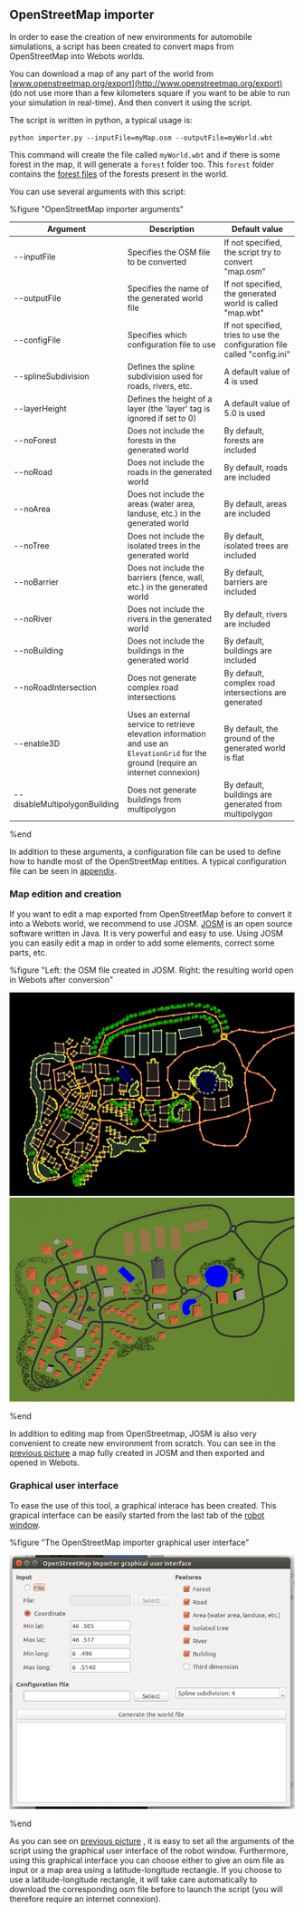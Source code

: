 ## OpenStreetMap importer

In order to ease the creation of new environments for automobile simulations, a
script has been created to convert maps from OpenStreetMap into Webots worlds.

You can download a map of any part of the world from
[www.openstreetmap.org/export](http://www.openstreetmap.org/export) (do not use
more than a few kilometers square if you want to be able to run your simulation
in real-time). And then convert it using the script.

The script is written in python, a typical usage is:

```
python importer.py --inputFile=myMap.osm --outputFile=myWorld.wbt
```

This command will create the file called `myWorld.wbt` and if there is some
forest in the map, it will generate a `forest` folder too. This `forest` folder
contains the [forest files](nature.md#forest) of the forests present in the
world.

You can use several arguments with this script:

%figure "OpenStreetMap importer arguments"

| Argument            | Description                                                                                                                          | Default value                                                             |
| ------------------- | ------------------------------------------------------------------------------------------------------------------------------------ | ------------------------------------------------------------------------- |
| --inputFile         | Specifies the OSM file to be converted                                                                                               | If not specified, the script try to convert "map.osm"                     |
| --outputFile        | Specifies the name of the generated world file                                                                                       | If not specified, the generated world is called "map.wbt"                 |
| --configFile        | Specifies which configuration file to use                                                                                            | If not specified, tries to use the configuration file called "config.ini" |
| --splineSubdivision | Defines the spline subdivision used for roads, rivers, etc.                                                                          | A default value of 4 is used                                              |
| --layerHeight       | Defines the height of a layer (the 'layer' tag is ignored if set to 0)                                                               | A default value of 5.0 is used                                            |
| --noForest          | Does not include the forests in the generated world                                                                                  | By default, forests are included                                          |
| --noRoad            | Does not include the roads in the generated world                                                                                    | By default, roads are included                                            |
| --noArea            | Does not include the areas (water area, landuse, etc.) in the generated world                                                        | By default, areas are included                                            |
| --noTree            | Does not include the isolated trees in the generated world                                                                           | By default, isolated trees are included                                   |
| --noBarrier         | Does not include the barriers (fence, wall, etc.) in the generated world                                                             | By default, barriers are included                                         |
| --noRiver           | Does not include the rivers in the generated world                                                                                   | By default, rivers are included                                           |
| --noBuilding        | Does not include the buildings in the generated world                                                                                | By default, buildings are included                                        |
| --noRoadIntersection| Does not generate complex road intersections                                                                                         | By default, complex road intersections are generated                      |
| --enable3D          | Uses an external service to retrieve elevation information and use an `ElevationGrid` for the ground (require an internet connexion) | By default, the ground of the generated world is flat                   |
| --disableMultipolygonBuilding | Does not generate buildings from multipolygon                                                                                | By default, buildings are generated from multipolygon                   |

%end

In addition to these arguments, a configuration file can be used to define how
to handle most of the OpenStreetMap entities. A typical configuration file can
be seen in [appendix](a-typical-openstreetmap-importer-configuration-file.md).

### Map edition and creation

If you want to edit a map exported from OpenStreetMap before to convert it into
a Webots world, we recommend to use JOSM. [JOSM](https://josm.openstreetmap.de)
is an open source software written in Java. It is very powerful and easy to use.
Using JOSM you can easily edit a map in order to add some elements, correct some
parts, etc.

%figure "Left: the OSM file created in JOSM. Right: the resulting world open in Webots after conversion"

![osm_input.png](images/osm_input.png)
![osm_output.png](images/osm_output.png)

%end

In addition to editing map from OpenStreetmap, JOSM is also very convenient to
create new environment from scratch. You can see in the [previous
picture](#left-the-osm-file-created-in-josm-right-the-resulting-world-open-in-webots-after-conversion)
a map fully created in JOSM and then exported and opened in Webots.

### Graphical user interface

To ease the use of this tool, a graphical interace has been created. This
grapical interface can be easily started from the last tab of the [robot
window](robot-window.md).

%figure "The OpenStreetMap importer graphical user interface"

![osm_gui.png](images/osm_gui.png)

%end

As you can see on [previous
picture](#the-openstreetmap-importer-graphical-user-interface) , it is easy to
set all the arguments of the script using the graphical user interface of the
robot window. Furthermore, using this graphical interface you can choose either
to give an osm file as input or a map area using a latitude-longitude rectangle.
If you choose to use a latitude-longitude rectangle, it will take care
automatically to download the corresponding osm file before to launch the script
(you will therefore require an internet connexion).
